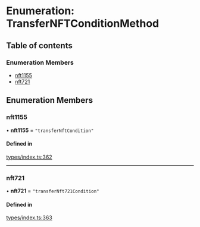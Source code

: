 # Enumeration: TransferNFTConditionMethod

## Table of contents

### Enumeration Members

- [nft1155](TransferNFTConditionMethod.md#nft1155)
- [nft721](TransferNFTConditionMethod.md#nft721)

## Enumeration Members

### nft1155

• **nft1155** = ``"transferNftCondition"``

#### Defined in

[types/index.ts:362](https://github.com/nevermined-io/react-components/blob/0a1c805/catalog/src/types/index.ts#L362)

___

### nft721

• **nft721** = ``"transferNft721Condition"``

#### Defined in

[types/index.ts:363](https://github.com/nevermined-io/react-components/blob/0a1c805/catalog/src/types/index.ts#L363)
